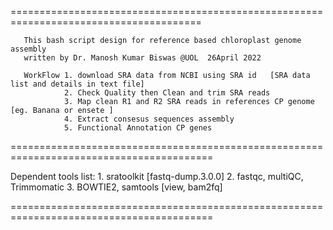 =======================================================================================

       This bash script design for reference based chloroplast genome assembly
       written by Dr. Manosh Kumar Biswas @UOL  26April 2022  
 
       WorkFlow 1. download SRA data from NCBI using SRA id   [SRA data list and details in text file]
                2. Check Quality then Clean and trim SRA reads
                3. Map clean R1 and R2 SRA reads in references CP genome [eg. Banana or ensete ]
                4. Extract consesus sequences assembly 
                5. Functional Annotation CP genes 
               
=========================================================================================

   Dependent tools list: 1. sratoolkit [fastq-dump.3.0.0]
                         2. fastqc, multiQC, Trimmomatic 
                         3. BOWTIE2, samtools [view, bam2fq] 
                         
========================================================================================= 
